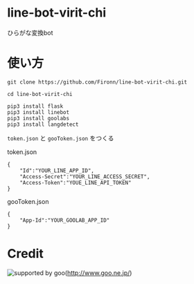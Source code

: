 # line-bot-virit-chi
ひらがな変換bot

# 使い方

```
git clone https://github.com/Fironn/line-bot-virit-chi.git
```

```
cd line-bot-virit-chi
```

```
pip3 install flask
pip3 install linebot
pip3 install goolabs
pip3 install langdetect 
```


`token.json` と `gooToken.json` をつくる

token.json
```
{
    "Id":"YOUR_LINE_APP_ID",
    "Access-Secret":"YOUR_LINE_ACCESS_SECRET",
    "Access-Token":"YOUE_LINE_API_TOKEN"
}
```

gooToken.json
```
{
    "App-Id":"YOUR_GOOLAB_APP_ID"
}
```

# Credit

![supported by goo](http://u.xgoo.jp/img/sgoo.png)(http://www.goo.ne.jp/)